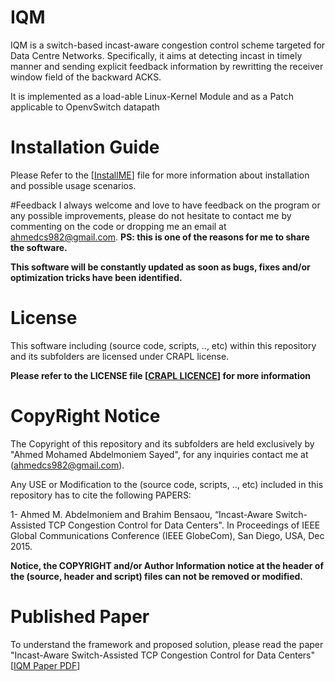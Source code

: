# IQM
IQM is a switch-based incast-aware congestion control scheme targeted for Data Centre Networks. Specifically, it aims at detecting incast in timely manner and sending explicit feedback information by rewritting the receiver window field of the backward ACKS. 

It is implemented as a load-able Linux-Kernel Module and as a Patch applicable to OpenvSwitch datapath

# Installation Guide
Please Refer to the \[[InstallME](InstallME.md)\] file for more information about installation and possible usage scenarios.

#Feedback
I always welcome and love to have feedback on the program or any possible improvements, please do not hesitate to contact me by commenting on the code or dropping me an email at ahmedcs982@gmail.com. **PS: this is one of the reasons for me to share the software.**  

**This software will be constantly updated as soon as bugs, fixes and/or optimization tricks have been identified.**


# License
This software including (source code, scripts, .., etc) within this repository and its subfolders are licensed under CRAPL license.

**Please refer to the LICENSE file \[[CRAPL LICENCE](LICENSE)\] for more information**


# CopyRight Notice
The Copyright of this repository and its subfolders are held exclusively by "Ahmed Mohamed Abdelmoniem Sayed", for any inquiries contact me at (ahmedcs982@gmail.com).

Any USE or Modification to the (source code, scripts, .., etc) included in this repository has to cite the following PAPERS:  

1- Ahmed M. Abdelmoniem and Brahim Bensaou, “Incast-Aware Switch-Assisted TCP Congestion Control for Data Centers". In Proceedings of IEEE Global Communications Conference (IEEE GlobeCom), San Diego, USA, Dec 2015.  

**Notice, the COPYRIGHT and/or Author Information notice at the header of the (source, header and script) files can not be removed or modified.**


# Published Paper
To understand the framework and proposed solution, please read the paper "Incast-Aware Switch-Assisted TCP Congestion Control for Data Centers" \[[IQM Paper PDF](download/IQM.pdf)\]
